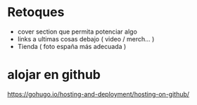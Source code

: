 # Retoques
- cover section que permita potenciar algo 
- links a ultimas cosas debajo ( video / merch... ) 
- Tienda ( foto españa más adecuada )


# alojar en github
https://gohugo.io/hosting-and-deployment/hosting-on-github/



